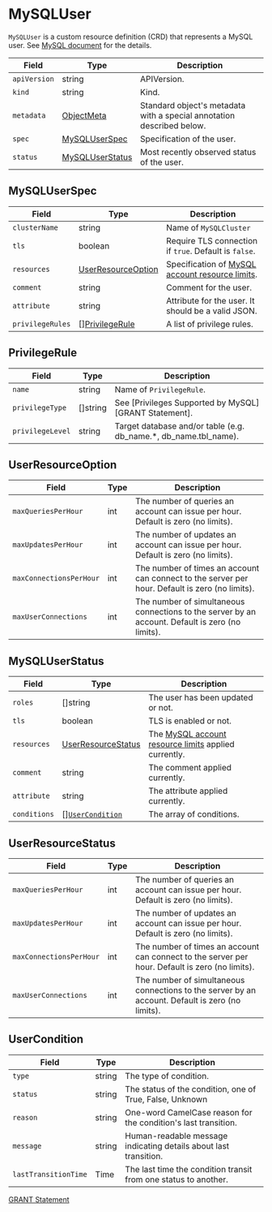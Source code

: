 MySQLUser
=========

`MySQLUser` is a custom resource definition (CRD) that represents a MySQL user.
See [MySQL document](https://dev.mysql.com/doc/refman/8.0/en/create-user.html) for the details.

|    Field     |                Type                 |                              Description                              |
| ------------ | ----------------------------------- | --------------------------------------------------------------------- |
| `apiVersion` | string                              | APIVersion.                                                           |
| `kind`       | string                              | Kind.                                                                 |
| `metadata`   | [ObjectMeta]                        | Standard object's metadata with a special annotation described below. |
| `spec`       | [MySQLUserSpec](#MySQLUserSpec)     | Specification of the user.                                            |
| `status`     | [MySQLUserStatus](#MySQLUserStatus) | Most recently observed status of the user.                            |

MySQLUserSpec
-------------

|      Field       |                   Type                    |                    Description                     |
| ---------------- | ----------------------------------------- | -------------------------------------------------- |
| `clusterName`    | string                                    | Name of `MySQLCluster`                             |
| `tls`            | boolean                                   | Require TLS connection if `true`. Default is `false`.             |
| `resources`      | [UserResourceOption](#UserResourceOption) | Specification of [MySQL account resource limits].  |
| `comment`        | string                                    | Comment for the user.                              |
| `attribute`      | string                                    | Attribute for the user. It should be a valid JSON. |
| `privilegeRules` | \[\][PrivilegeRule](#PrivilegeRule)       | A list of privilege rules.                         |

PrivilegeRule
-------------

|      Field       |   Type   |                           Description                            |
| ---------------- | -------- | ---------------------------------------------------------------- |
| `name`           | string   | Name of `PrivilegeRule`.                                         |
| `privilegeType`  | []string | See [Privileges Supported by MySQL][GRANT Statement].            |
| `privilegeLevel` | string   | Target database and/or table (e.g. db_name.*, db_name.tbl_name). |

UserResourceOption
------------------

|          Field          | Type |                                           Description                                            |
| ----------------------- | ---- | ------------------------------------------------------------------------------------------------ |
| `maxQueriesPerHour`     | int  | The number of queries an account can issue per hour. Default is zero (no limits).                |
| `maxUpdatesPerHour`     | int  | The number of updates an account can issue per hour. Default is zero (no limits).                |
| `maxConnectionsPerHour` | int  | The number of times an account can connect to the server per hour. Default is zero (no limits).  |
| `maxUserConnections`    | int  | The number of simultaneous connections to the server by an account. Default is zero (no limits). |

MySQLUserStatus
---------------

|    Field     |                   Type                    |                      Description                       |
| ------------ | ----------------------------------------- | ------------------------------------------------------ |
| `roles`      | []string                                  | The user has been updated or not.                      |
| `tls`        | boolean                                   | TLS is enabled or not.                                 |
| `resources`  | [UserResourceStatus](#UserResourceStatus) | The [MySQL account resource limits] applied currently. |
| `comment`    | string                                    | The comment applied currently.                         |
| `attribute`  | string                                    | The attribute applied currently.                       |
| `conditions` | [][`UserCondition`](#UserCondition)       | The array of conditions.                               |

UserResourceStatus
------------------

|          Field          | Type |                                           Description                                            |
| ----------------------- | ---- | ------------------------------------------------------------------------------------------------ |
| `maxQueriesPerHour`     | int  | The number of queries an account can issue per hour. Default is zero (no limits).                |
| `maxUpdatesPerHour`     | int  | The number of updates an account can issue per hour. Default is zero (no limits).                |
| `maxConnectionsPerHour` | int  | The number of times an account can connect to the server per hour. Default is zero (no limits).  |
| `maxUserConnections`    | int  | The number of simultaneous connections to the server by an account. Default is zero (no limits). |

UserCondition
-------------

|        Field         |  Type  |                           Description                            |
| -------------------- | ------ | ---------------------------------------------------------------- |
| `type`               | string | The type of condition.                                           |
| `status`             | string | The status of the condition, one of True, False, Unknown         |
| `reason`             | string | One-word CamelCase reason for the condition's last transition.   |
| `message`            | string | Human-readable message indicating details about last transition. |
| `lastTransitionTime` | Time   | The last time the condition transit from one status to another.  |

[ObjectMeta]: https://kubernetes.io/docs/reference/generated/kubernetes-api/v1.17/#objectmeta-v1-meta
[MySQL account resource limits]: https://dev.mysql.com/doc/refman/8.0/en/user-resources.html
[GRANT Statement](https://dev.mysql.com/doc/refman/8.0/en/grant.html)
